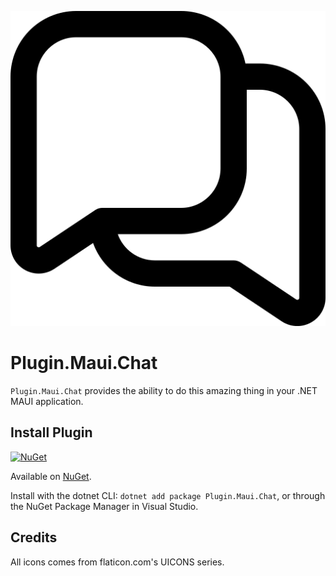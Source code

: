 ![](messages.png)
# Plugin.Maui.Chat

`Plugin.Maui.Chat` provides the ability to do this amazing thing in your .NET MAUI application.

## Install Plugin

[![NuGet](https://img.shields.io/nuget/v/Plugin.Maui.Chat.svg?label=NuGet)](https://www.nuget.org/packages/Plugin.Maui.Chat/)

Available on [NuGet](http://www.nuget.org/packages/Plugin.Maui.Chat).

Install with the dotnet CLI: `dotnet add package Plugin.Maui.Chat`, or through the NuGet Package Manager in Visual Studio.

## Credits
All icons comes from flaticon.com's UICONS series.
